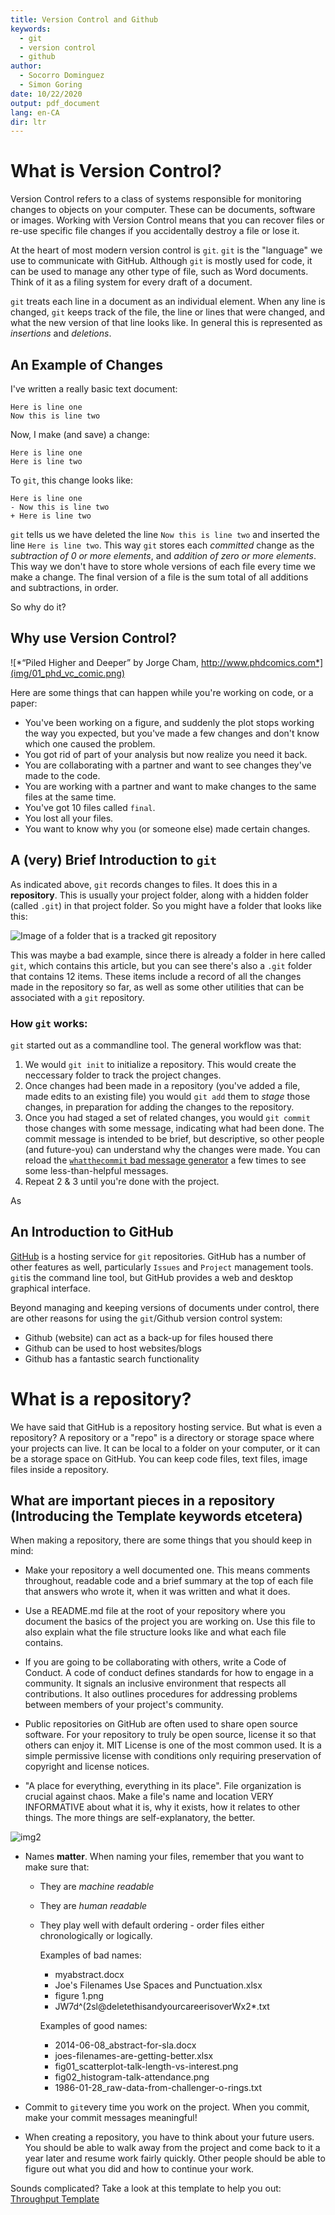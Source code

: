 ```yaml
---
title: Version Control and Github
keywords:
  - git
  - version control
  - github
author:
  - Socorro Dominguez
  - Simon Goring
date: 10/22/2020
output: pdf_document
lang: en-CA
dir: ltr
---
```


# What is Version Control?

Version Control refers to a class of systems responsible for monitoring changes to objects on your computer. These can be documents, software or images. Working with Version Control means that you can recover files or re-use specific file changes if you accidentally destroy a file or lose it.

At the heart of most modern version control is `git`. `git` is the "language" we use to communicate with GitHub. Although `git` is mostly used for code, it can be used to manage any other type of file, such as Word documents. Think of it as a filing system for every draft of a document.

`git` treats each line in a document as an individual element. When any line is changed, `git` keeps track of the file, the line or lines that were changed, and what the new version of that line looks like. In general this is represented as _insertions_ and _deletions_.

## An Example of Changes

I've written a really basic text document:

```
Here is line one
Now this is line two
```

Now, I make (and save) a change:

```
Here is line one
Here is line two
```

To `git`, this change looks like:

```
Here is line one
- Now this is line two
+ Here is line two
```

`git` tells us we have deleted the line `Now this is line two` and inserted the line `Here is line two`. This way `git` stores each _committed_ change as the _subtraction of 0 or more elements_, and _addition of zero or more elements_. This way we don't have to store whole versions of each file every time we make a change. The final version of a file is the sum total of all additions and subtractions, in order.

So why do it?

## Why use Version Control?

![*“Piled Higher and Deeper” by Jorge Cham, http://www.phdcomics.com*](img/01_phd_vc_comic.png)

Here are some things that can happen while you're working on code, or a paper:

- You've been working on a figure, and suddenly the plot stops working the way you expected, but you've made a few changes and don't know which one caused the problem.
- You got rid of part of your analysis but now realize you need it back.
- You are collaborating with a partner and want to see changes they've made to the code.
- You are working with a partner and want to make changes to the same files at the same time.
- You've got 10 files called `final`.
- You lost all your files.
- You want to know why you (or someone else) made certain changes.

## A (very) Brief Introduction to `git`

As indicated above, `git` records changes to files. It does this in a **repository**. This is usually your project folder, along with a hidden folder (called `.git`) in that project folder. So you might have a folder that looks like this:

![Image of a folder that is a tracked git repository](../images/gitRepositoryFolder.png)

This was maybe a bad example, since there is already a folder in here called `git`, which contains this article, but you can see there's also a `.git` folder that contains 12 items. These items include a record of all the changes made in the repository so far, as well as some other utilities that can be associated with a `git` repository.

### How `git` works:

`git` started out as a commandline tool. The general workflow was that:

1. We would `git init` to initialize a repository. This would create the neccessary folder to track the project changes.
2. Once changes had been made in a repository (you've added a file, made edits to an existing file) you would `git add` them to _stage_ those changes, in preparation for adding the changes to the repository.
3. Once you had staged a set of related changes, you would `git commit` those changes with some message, indicating what had been done. The commit message is intended to be brief, but descriptive, so other people (and future-you) can understand why the changes were made. You can reload the [`whatthecommit` bad message generator](http://whatthecommit.com/) a few times to see some less-than-helpful messages.
4. Repeat 2 & 3 until you're done with the project.

As

## An Introduction to GitHub

[GitHub](http://github.com) is a hosting service for `git` repositories. GitHub has a number of other features as well, particularly `Issues` and `Project` management tools. `git`is the command line tool, but GitHub provides a web and desktop graphical interface.

Beyond managing and keeping versions of documents under control, there are other reasons for using the `git`/Github version control system:

- Github (website) can act as a back-up for files housed there
- Github can be used to host websites/blogs
- Github has a fantastic search functionality

# What is a repository?

We have said that GitHub is a repository hosting service. But what is even a repository? A repository or a "repo" is a directory or storage space where your projects can live. It can be local to a folder on your computer, or it can be a storage space on GitHub. You can keep code files, text files, image files inside a repository.

## What are important pieces in a repository (Introducing the Template keywords etcetera)

When making a repository, there are some things that you should keep in mind:

- Make your repository a well documented one. This means comments throughout, readable code and a brief summary at the top of each file that answers who wrote it, when it was written and what it does.

- Use a README.md file at the root of your repository where you document the basics of the project you are working on. Use this file to also explain what the file structure looks like and what each file contains.

- If you are going to be collaborating with others, write a Code of Conduct. A code of conduct defines standards for how to engage in a community. It signals an inclusive environment that respects all contributions. It also outlines procedures for addressing problems between members of your project's community.

- Public repositories on GitHub are often used to share open source software. For your repository to truly be open source, license it so that others can enjoy it. MIT License is one of the most common used. It is a simple permissive license with conditions only requiring preservation of copyright and license notices.

- "A place for everything, everything in its place". File organization is crucial against chaos. Make a file's name and location VERY INFORMATIVE about what it is, why it exists, how it relates to other things. The more things are self-explanatory, the better.

![img2](img/02_workflow.png)

- Names **matter**. When naming your files, remember that you want to make sure that:

  - They are _machine readable_
  - They are _human readable_
  - They play well with default ordering - order files either chronologically or logically.

    Examples of bad names:

    - myabstract.docx
    - Joe's Filenames Use Spaces and Punctuation.xlsx
    - figure 1.png
    - JW7d^(2sl@deletethisandyourcareerisoverWx2*.txt

    Examples of good names:

    - 2014-06-08_abstract-for-sla.docx
    - joes-filenames-are-getting-better.xlsx
    - fig01_scatterplot-talk-length-vs-interest.png
    - fig02_histogram-talk-attendance.png
    - 1986-01-28_raw-data-from-challenger-o-rings.txt

- Commit to `git`every time you work on the project. When you commit, make your commit messages meaningful!

- When creating a repository, you have to think about your future users. You should be able to walk away from the project and come back to it a year later and resume work fairly quickly. Other people should be able to figure out what you did and how to continue your work.

Sounds complicated? Take a look at this template to help you out: [Throughput Template](https://github.com/throughput-ec/Template)
